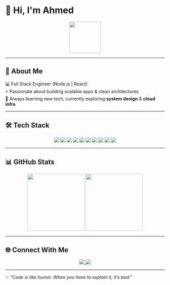 # 👋 Hi, I'm Ahmed

<p align="center">
  <img src="https://media.giphy.com/media/hvRJCLFzcasrR4ia7z/giphy.gif" width="100px">
</p>

---

## 🚀 About Me
💻 Full Stack Engineer (Node.js | React)  
⚡ Passionate about building scalable apps & clean architectures  
🌱 Always learning new tech, currently exploring **system design** & **cloud infra**  

---

## 🛠 Tech Stack

<p align="center">
  <!-- Backend -->
  <img src="https://img.shields.io/badge/NestJS-E0234E?style=for-the-badge&logo=nestjs&logoColor=white"/>
  <img src="https://img.shields.io/badge/Node.js-43853D?style=for-the-badge&logo=node.js&logoColor=white"/>
  <img src="https://img.shields.io/badge/Express.js-404D59?style=for-the-badge"/>

  <!-- Frontend -->
  <img src="https://img.shields.io/badge/React-20232a?style=for-the-badge&logo=react&logoColor=61dafb"/>
  <img src="https://img.shields.io/badge/Redux-593D88?style=for-the-badge&logo=redux&logoColor=white"/>
  <img src="https://img.shields.io/badge/Vite-646CFF?style=for-the-badge&logo=vite&logoColor=FFD62E"/>
  
  <!-- Database -->
  <img src="https://img.shields.io/badge/PostgreSQL-336791?style=for-the-badge&logo=postgresql&logoColor=white"/>
  <img src="https://img.shields.io/badge/MongoDB-47A248?style=for-the-badge&logo=mongodb&logoColor=white"/>

  <!-- Tools -->
  <img src="https://img.shields.io/badge/Docker-0db7ed?style=for-the-badge&logo=docker&logoColor=white"/>
  <img src="https://img.shields.io/badge/GitHub_Actions-2088FF?style=for-the-badge&logo=github-actions&logoColor=white"/>
</p>

---

## 📊 GitHub Stats

<p align="center">
  <img src="https://github-readme-stats.vercel.app/api?username=ahmed-ghiloubi&show_icons=true&theme=radical" height="180px"/>
  <img src="https://github-readme-stats.vercel.app/api/top-langs/?username=ahmed-ghiloubi&layout=compact&theme=radical" height="180px"/>
</p>

---

## 🌐 Connect With Me

<p align="center">
  <a href="https://linkedin.com/in/ahmed-ghiloubi" target="_blank">
    <img src="https://img.shields.io/badge/LinkedIn-0A66C2?style=for-the-badge&logo=linkedin&logoColor=white"/>
  </a>
  <a href="mailto:ahmedghiloubi@gmail.com">
    <img src="https://img.shields.io/badge/Email-D14836?style=for-the-badge&logo=gmail&logoColor=white"/>
  </a>
</p>

---

✨ *"Code is like humor. When you have to explain it, it’s bad."*
